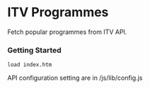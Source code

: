 # ITV Programmes

Fetch popular programmes from ITV API.

### Getting Started

```
load index.htm
```

API configuration setting are in /js/lib/config.js
